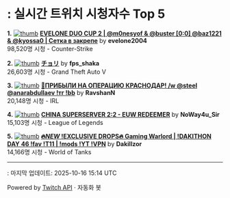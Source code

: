 # : 실시간 트위치 시청자수 Top 5

**1.** [![thumb](https://static-cdn.jtvnw.net/previews-ttv/live_user_evelone2004-320x180.jpg)](https://twitch.tv/evelone2004)
**[EVELONE DUO CUP 2 | @m0nesyof & @buster [0:0] @baz1221 & @kyossa0 | Сетка в закрепе](https://twitch.tv/evelone2004)** by **evelone2004**<br>98,520명 시청  - Counter-Strike

**2.** [![thumb](https://static-cdn.jtvnw.net/previews-ttv/live_user_fps_shaka-320x180.jpg)](https://twitch.tv/fps_shaka)
**[チョリ](https://twitch.tv/fps_shaka)** by **fps_shaka**<br>26,603명 시청  - Grand Theft Auto V

**3.** [![thumb](https://static-cdn.jtvnw.net/previews-ttv/live_user_ravshann-320x180.jpg)](https://twitch.tv/RavshanN)
**[🛑ПРИБЫЛИ НА ОПЕРАЦИЮ КРАСНОДАР! /w @steel @anarabdullaev  !тг !bb](https://twitch.tv/RavshanN)** by **RavshanN**<br>20,148명 시청  - IRL

**4.** [![thumb](https://static-cdn.jtvnw.net/previews-ttv/live_user_noway4u_sir-320x180.jpg)](https://twitch.tv/NoWay4u_Sir)
**[CHINA SUPERSERVER 2:2 - EUW REDEEMER](https://twitch.tv/NoWay4u_Sir)** by **NoWay4u_Sir**<br>15,103명 시청  - League of Legends

**5.** [![thumb](https://static-cdn.jtvnw.net/previews-ttv/live_user_dakillzor-320x180.jpg)](https://twitch.tv/Dakillzor)
**[🔥*NEW*  !EXCLUSIVE DROPS🔥 Gaming Warlord | !DAKITHON DAY 46 !fav !T11 | !mods !YT !VPN](https://twitch.tv/Dakillzor)** by **Dakillzor**<br>14,166명 시청  - World of Tanks


---
: 마지막 업데이트: 2025-10-16 15:14 UTC

Powered by [Twitch API](https://dev.twitch.tv/docs/api/reference) · 자동화 봇